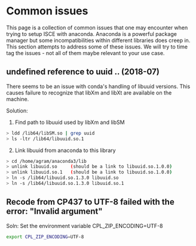 # Common issues

This page is a collection of common issues that one may encounter when trying to setup ISCE with anaconda.
Anaconda is a powerful package manager but some incompatibilities within different libraries does creep in.
This section attempts to address some of these issues. We will try to time tag the issues - not all of them maybe relevant to your use case.


## undefined reference to uuid ..  (2018-07)

There seems to be an issue with conda's handling of libuuid versions. This causes failure to recognize that libXm and libXt are available on the machine.

Solution:

1. Find path to libuuid used by libXm and libSM
```bash
> ldd /lib64/libSM.so | grep uuid
> ls -ltr /lib64/libuuid.so.1
```

2. Link libuuid from anaconda to this library
```bash
> cd /home/agram/anaconda3/lib
> unlink libuuid.so     (should be a link to libuuid.so.1.0.0)
> unlink libuuid.so.1   (should be a link to libuuid.so.1.0.0)
> ln -s /lib64/libuuid.so.1.3.0 libuuid.so
> ln -s /lib64/libuuid.so.1.3.0 libuuid.so.1
```


## Recode from CP437 to UTF-8 failed with the error: "Invalid argument"
Soln:
Set the environment variable CPL_ZIP_ENCODING=UTF-8
```bash
export CPL_ZIP_ENCODING=UTF-8
```
